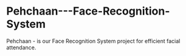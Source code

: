 # Pehchaan---Face-Recognition-System
Pehchaan - is our Face Recognition System project for efficient facial attendance.
